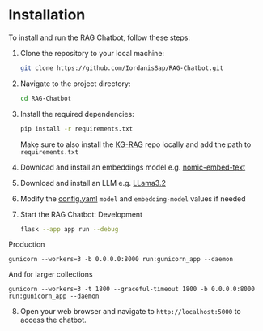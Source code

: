 # Installation

To install and run the RAG Chatbot, follow these steps:

1. Clone the repository to your local machine:

    ```bash
    git clone https://github.com/IordanisSap/RAG-Chatbot.git
    ```

2. Navigate to the project directory:

    ```bash
    cd RAG-Chatbot
    ```

3. Install the required dependencies:

    ```bash
    pip install -r requirements.txt
    ```
    Make sure to also install the [KG-RAG](https://github.com/IordanisSap/KG-RAG) repo locally and add the path to `requirements.txt`

4. Download and install an embeddings model e.g. [nomic-embed-text](https://ollama.com/library/nomic-embed-text)


5. Download and install an LLM e.g. [LLama3.2](https://ollama.com/library/llama3.2)

6. Modify the [config.yaml](app/chatbot//config.yaml) `model` and `embedding-model` values if needed

7. Start the RAG Chatbot:
Development

    ```bash
    flask --app app run --debug
    ```
    
Production

    gunicorn --workers=3 -b 0.0.0.0:8000 run:gunicorn_app --daemon


And for larger collections

    gunicorn --workers=3 -t 1800 --graceful-timeout 1800 -b 0.0.0.0:8000 run:gunicorn_app --daemon


8. Open your web browser and navigate to `http://localhost:5000` to access the chatbot.
